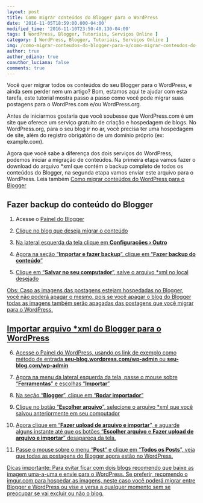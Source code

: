 ```yaml
---
layout: post
title: Como migrar conteúdos do Blogger para o WordPress
date: '2016-11-05T18:59:00.000-04:00'
modified_time: '2016-11-10T23:50:40.130-04:00'
tags: [ WordPress, Blogger, Tutoriais, Serviços Online ]
category: [ WordPress, Blogger, Tutoriais, Serviços Online ]
img: /como-migrar-conteudos-do-blogger-para-o/como-migrar-conteudos-do-blogger-para-o.jpg
author: true
author_ediano: true
coauthor_luciana: false
comments: true
---
```


Você quer migrar todos os conteúdos do seu Blogger para o WordPress, e ainda sem perder nem um artigo? Bom, estamos aqui te ajudar com esta tarefa, este tutorial mostra passo a passo como você pode migrar suas postagens para o WordPres<span/>.com e/ou WordPress<span/>.org.

Antes de iniciarmos gostaria que você soubesse que WordPress<span/>.com é um site que oferece um serviço gratuito de criação e hospedagem de blogs. No WordPress.org, para o seu blog ir no ar, você precisa ter uma hospedagem de site, além do registro obrigatório de um domínio próprio (ex: example<span/>.com).

Agora que você sabe a diferença dos dois serviços do WordPress, podemos iniciar a migração de conteúdos. Na primeira etapa vamos fazer o download do arquivo *xml que contém o backup completo de todos os conteúdos do Blogger, na segunda etapa vamos enviar este arquivo para o WordPress. Leia também <a href="http://www.insideblock.com/2016/11/como-migrar-conteudos-do-wordpress-para.html" target="_blank">Como migrar conteúdos do WordPress para o Blogger</a>

## Fazer backup do conteúdo do Blogger

1. Acesse o <a href="https://www.blogger.com/home" rel="nofollow" target="_blank">Painel do Blogger

2. Clique no blog que deseja migrar o conteúdo

3. Na lateral esquerda da tela clique em **Configurações › Outro**

4. Agora na seção “**Importar e fazer backup**”, clique em “**Fazer backup do conteúdo**”

5. Clique em “**Salvar no seu computador**”, salve o arquivo *xml no local desejado

Obs: Caso as imagens das postagens estejam hospedadas no Blogger, você não poderá apagar o mesmo, pois se você apagar o blog do Blogger todas as imagens também serão apagadas das postagens que você migrar para o WordPress.

## Importar arquivo *xml do Blogger para o WordPress

6. Acesse o Painel do WordPress, usando os link de exemplo como método de entrada **seu-blog.wordpress<span/>.com/wp-admin** ou **seu-blog<span/>.com/wp-admin**

7. Agora na menu da lateral esquerda da tela, passe o mouse sobre “**Ferramentas**” e escolhas “**Importar**”

8. Na seção “**Blogger**”, clique em “**Rodar importador**”

9. Clique no botão “**Escolher arquivo**”, selecione o arquivo *xml que você salvou anteriormente em seu computador

10. Agora clique em “**Fazer upload de arquivo e importar**”, e aguarde alguns instante até que os botões “**Escolher arquivo** e **Fazer upload de arquivo e importar**” desapareça da tela.

11. Passe o mouse sobre o menu “**Post**” e clique em “**Todos os Posts**”, veja que todas as postagens do Blogger agora estão no WordPress.

Dicas importante: Para evitar ficar com dois blogs recomendo que baixe as imagem uma-a-uma e envie para o WordPress. Se preferir, recomendo o imgur<span/>.com para hospedar as imagens, neste caso você poderá migrar entre Blogger e WordPress ou vise e versa a qualquer momento sem se preocupar se vai excluir ou não o blog.